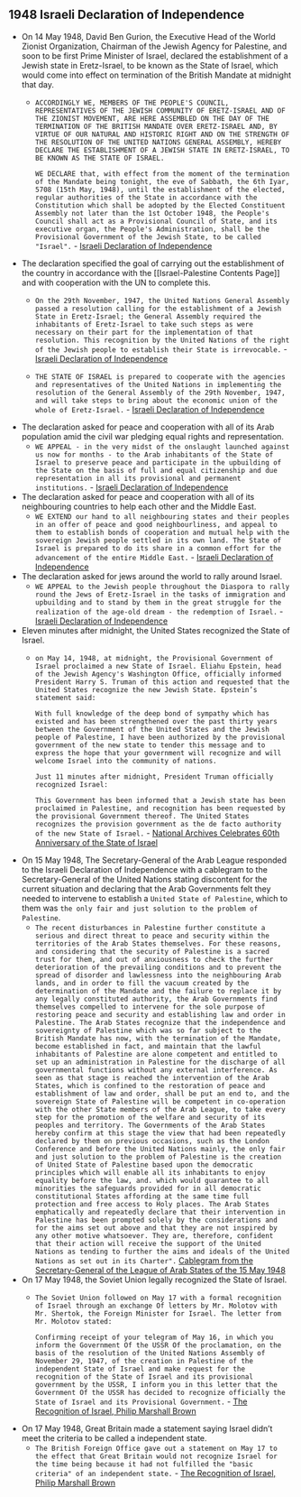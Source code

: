 ## 1948 Israeli Declaration of Independence
- On 14 May 1948, David Ben Gurion, the Executive Head of the World Zionist Organization, Chairman of the Jewish Agency for Palestine, and soon to be first Prime Minister of Israel, declared the establishment of a Jewish state in Eretz-Israel, to be known as the State of Israel, which would come into effect on termination of the British Mandate at midnight that day.
    - `ACCORDINGLY WE, MEMBERS OF THE PEOPLE'S COUNCIL, REPRESENTATIVES OF THE JEWISH COMMUNITY OF ERETZ-ISRAEL AND OF THE ZIONIST MOVEMENT, ARE HERE ASSEMBLED ON THE DAY OF THE TERMINATION OF THE BRITISH MANDATE OVER ERETZ-ISRAEL AND, BY VIRTUE OF OUR NATURAL AND HISTORIC RIGHT AND ON THE STRENGTH OF THE RESOLUTION OF THE UNITED NATIONS GENERAL ASSEMBLY, HEREBY DECLARE THE ESTABLISHMENT OF A JEWISH STATE IN ERETZ-ISRAEL, TO BE KNOWN AS THE STATE OF ISRAEL.`
      
      `WE DECLARE that, with effect from the moment of the termination of the Mandate being tonight, the eve of Sabbath, the 6th Iyar, 5708 (15th May, 1948), until the establishment of the elected, regular authorities of the State in accordance with the Constitution which shall be adopted by the Elected Constituent Assembly not later than the 1st October 1948, the People's Council shall act as a Provisional Council of State, and its executive organ, the People's Administration, shall be the Provisional Government of the Jewish State, to be called "Israel".` - [Israeli Declaration of Independence](https://avalon.law.yale.edu/20th_century/israel.asp)
- The declaration specified the goal of carrying out the establishment of the country in accordance with the [[Israel-Palestine Contents Page]] and with cooperation with the UN to complete this.
    - `On the 29th November, 1947, the United Nations General Assembly passed a resolution calling for the establishment of a Jewish State in Eretz-Israel; the General Assembly required the inhabitants of Eretz-Israel to take such steps as were necessary on their part for the implementation of that resolution. This recognition by the United Nations of the right of the Jewish people to establish their State is irrevocable.` - [Israeli Declaration of Independence](https://avalon.law.yale.edu/20th_century/israel.asp)
    
    - `THE STATE OF ISRAEL is prepared to cooperate with the agencies and representatives of the United Nations in implementing the resolution of the General Assembly of the 29th November, 1947, and will take steps to bring about the economic union of the whole of Eretz-Israel.` - [Israeli Declaration of Independence](https://avalon.law.yale.edu/20th_century/israel.asp)
- The declaration asked for peace and cooperation with all of its Arab population amid the civil war pledging equal rights and representation.
    - `WE APPEAL - in the very midst of the onslaught launched against us now for months - to the Arab inhabitants of the State of Israel to preserve peace and participate in the upbuilding of the State on the basis of full and equal citizenship and due representation in all its provisional and permanent institutions.` - [Israeli Declaration of Independence](https://avalon.law.yale.edu/20th_century/israel.asp)
- The declaration asked for peace and cooperation with all of its neighbouring countries to help each other and the Middle East.
    - `WE EXTEND our hand to all neighbouring states and their peoples in an offer of peace and good neighbourliness, and appeal to them to establish bonds of cooperation and mutual help with the sovereign Jewish people settled in its own land. The State of Israel is prepared to do its share in a common effort for the advancement of the entire Middle East.` - [Israeli Declaration of Independence](https://avalon.law.yale.edu/20th_century/israel.asp)
- The declaration asked for jews around the world to rally around Israel.
    - `WE APPEAL to the Jewish people throughout the Diaspora to rally round the Jews of Eretz-Israel in the tasks of immigration and upbuilding and to stand by them in the great struggle for the realization of the age-old dream - the redemption of Israel.` - [Israeli Declaration of Independence](https://avalon.law.yale.edu/20th_century/israel.asp)
- Eleven minutes after midnight, the United States recognized the State of Israel.
    - `on May 14, 1948, at midnight, the Provisional Government of Israel proclaimed a new State of Israel. Eliahu Epstein, head of the Jewish Agency's Washington Office, officially informed President Harry S. Truman of this action and requested that the United States recognize the new Jewish State. Epstein’s statement said:`
      
      `With full knowledge of the deep bond of sympathy which has existed and has been strengthened over the past thirty years between the Government of the United States and the Jewish people of Palestine, I have been authorized by the provisional government of the new state to tender this message and to express the hope that your government will recognize and will welcome Israel into the community of nations.`
      
      `Just 11 minutes after midnight, President Truman officially recognized Israel:`
      
      `This Government has been informed that a Jewish state has been proclaimed in Palestine, and recognition has been requested by the provisional Government thereof. The United States recognizes the provision government as the de facto authority of the new State of Israel.` - [National Archives Celebrates 60th Anniversary of the State of Israel]([https://avalon.law.yale.edu/20th_century/israel.asp](https://www.archives.gov/press/press-releases/2008-278))
- On 15 May 1948, The Secretary-General of the Arab League responded to the Israeli Declaration of Independence with a cablegram to the Secretary-General of the United Nations stating discontent for the current situation and declaring that the Arab Governments felt they needed to intervene to establish a `United State of Palestine`, which to them was `the only fair and just solution to the problem of Palestine`.
    - `The recent disturbances in Palestine further constitute a serious and direct threat to peace and security within the territories of the Arab States themselves. For these reasons, and considering that the security of Palestine is a sacred trust for them, and out of anxiousness to check the further deterioration of the prevailing conditions and to prevent the spread of disorder and lawlessness into the neighbouring Arab lands, and in order to fill the vacuum created by the determination of the Mandate and the failure to replace it by any legally constituted authority, the Arab Governments find themselves compelled to intervene for the sole purpose of restoring peace and security and establishing law and order in Palestine. The Arab States recognize that the independence and sovereignty of Palestine which was so far subject to the British Mandate has now, with the termination of the Mandate, become established in fact, and maintain that the lawful inhabitants of Palestine are alone competent and entitled to set up an administration in Palestine for the discharge of all governmental functions without any external interference. As seen as that stage is reached the intervention of the Arab States, which is confined to the restoration of peace and establishment of law and order, shall be put an end to, and the sovereign State of Palestine will be competent in co-operation with the other State members of the Arab League, to take every step for the promotion of the welfare and security of its peoples and territory. The Governments of the Arab States hereby confirm at this stage the view that had been repeatedly declared by them on previous occasions, such as the London Conference and before the United Nations mainly, the only fair and just solution to the problem of Palestine is the creation of United State of Palestine based upon the democratic principles which will enable all its inhabitants to enjoy equality before the law, and. which would guarantee to all minorities the safeguards provided for in all democratic constitutional States affording at the same time full protection and free access to Holy places. The Arab States emphatically and repeatedly declare that their intervention in Palestine has been prompted solely by the considerations and for the aims set out above and that they are not inspired by any other motive whatsoever. They are, therefore, confident that their action will receive the support of the United Nations as tending to further the aims and ideals of the United Nations as set out in its Charter".` [Cablegram from the Secretary-General of the League of Arab States of the 15 May 1948]([https://www.un.org/Docs/journal/asp/ws.asp?m=S/745](https://upload.wikimedia.org/wikipedia/commons/2/29/Cablegram_dated_15_May_1948_addressed_to_the_Secretary-General_by_the_Secretary-General_of_the_League_of_Arab_States.pdf))
- On 17 May 1948, the Soviet Union legally recognized the State of Israel.
    - `The Soviet Union followed on May 17 with a formal recognition of Israel through an exchange Of letters by Mr. Molotov with Mr. Shertok, the Foreign Minister for Israel. The letter from Mr. Molotov stated:`
      
      `Confirming receipt of your telegram of May 16, in which you inform the Government Of the USSR Of the proclamation, on the basis of the resolution of the United Nations Assembly of November 29, 1947, of the creation in Palestine of the independent State of Israel and make request for the recognition of the State of Israel and its provisional government by the USSR, I inform you in this letter that the Government Of the USSR has decided to recognize officially the State of Israel and its Provisional Government.` - [The Recognition of Israel, Philip Marshall Brown]([https://sci.bban.top/pdf/10.2307/2193961.pdf](https://annas-archive.org/scidb/10.2307/2193961))
- On 17 May 1948, Great Britain made a statement saying Israel didn’t meet the criteria to be called a independent state.
    - `The British Foreign Office gave out a statement on May 17 to the effect that Great Britain would not recognize Israel for the time being because it had not fulfilled the "basic criteria" of an independent state.` - [The Recognition of Israel, Philip Marshall Brown]([https://sci.bban.top/pdf/10.2307/2193961.pdf](https://annas-archive.org/scidb/10.2307/2193961))